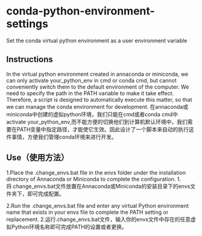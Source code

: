 # conda-python-environment-settings
Set the conda virtual python environment as a user environment variable

## Instructions
In the virtual python environment created in annaconda or miniconda, we can only activate your_python_env in cmd or conda cmd, but cannot conveniently switch them to the default environment of the computer. We need to specify the path in the PATH variable to make it take effect. Therefore, a script is designed to automatically execute this matter, so that we can manage the conda environment for development.
在annaconda或miniconda中创建的虚拟python环境，我们只能在cmd或者conda cmd中activate your_python_env,而不能方便的切换他们到计算机默认环境中，我们需要在PATH变量中指定路径，才能使它生效。因此设计了一个脚本来自动的执行这件事情，方便我们管理conda环境来进行开发。


## Use（使用方法）

1.Place the .change_envs.bat file in the envs folder under the installation directory of Annaconda or Miniconda to complete the configuration.
1.将.change_envs.bat文件放置在Annaconda或Miniconda的安装目录下的envs文件夹下，即可完成配置。

2.Run the .change_envs.bat file and enter any virtual Python environment name that exists in your envs file to complete the PATH setting or replacement.
2.运行.change_envs.bat文件，输入你的envs文件中存在的任意虚拟Python环境名称即可完成PATH的设置或者更换。
